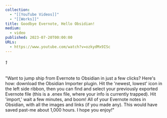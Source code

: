 ```yaml
---
collection:
  - "[[YouTube Videos]]"
  - "[[Works]]"
title: Goodbye Evernote, Hello Obsidian!
medium:
  - video
published: 2023-07-20T00:00:00
URLs:
  - https://www.youtube.com/watch?v=ozkydMx9ISc
---
```


###### 1

"Want to jump ship from Evernote to Obsidian in just a few clicks? Here's how: download the Obsidian Importer plugin. Hit the 'newest, lowest' icon in the left side ribbon, then you can find and select your previously exported Evernote file (this is a .enex file, where your info is currently trapped). Hit 'import,' wait a few minutes, and boom! All of your Evernote notes in Obsidian, with all the images and links (if you made any). This would have saved past-me about 1,000 hours. I hope you enjoy!"
